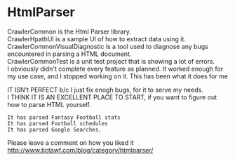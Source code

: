 # HtmlParser
CrawlerCommon is the Html Parser library.  
CrawlerHpathUI is a sample UI of how to extract data using it.  
CrawlerCommonVisualDiagnostic is a tool used to diagnose any bugs encountered in parsing a HTML document.  
CrawlerCommonTest is a unit test project that is showing a lot of errors.  
  I obviously didn't complete every feature as planned.
  It worked enough for my use case, and I stopped working on it.  This has been what it does for me
  
IT ISN't PERFECT b/c I just fix enogh bugs, for it to serve my needs.  
I THINK IT IS AN EXCELLENT PLACE TO START, if you want to figure out how to parse HTML yourself.
  
    It has parsed Fantasy Football stats
    It has parsed Football schedules
    It has parsed Google Searches.
 
 Please leave a comment on how you liked it
  http://www.tictawf.com/blog/category/htmlparser/
 
